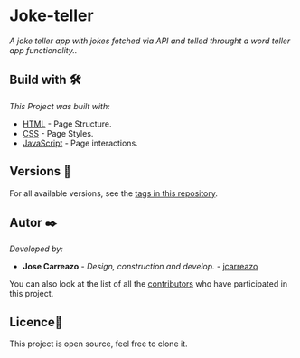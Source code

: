 # Joke-teller

_A joke teller app with jokes fetched via API and telled throught a word teller app functionality.._

## Build with 🛠️

_This Project was built with:_

* [HTML](https://www.w3schools.com/html/default.asp) - Page Structure.
* [CSS](https://www.w3schools.com/css/default.asp) - Page Styles.
* [JavaScript](https://developer.mozilla.org/es/docs/Web/JavaScript) - Page interactions.

## Versions 📌


For all available versions, see the [tags in this repository](https://github.com/jcarreazo/Joke-teller/tags).

## Autor ✒️

_Developed by:_

* **Jose Carreazo** - *Design, construction and develop.* - [jcarreazo](https://github.com/jcarreazo)

You can also look at the list of all the [contributors](https://github.com/jcarreazo/Joke-teller/contributors) who have participated in this project.

## Licence📄

This project is open source, feel free to clone it.
